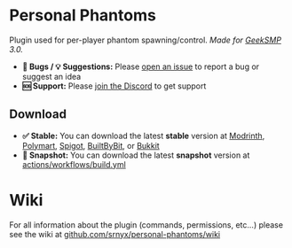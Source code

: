 # Personal Phantoms

Plugin used for per-player phantom spawning/control. *Made for [GeekSMP](https://discord.gg/Ft6YB6yjAC) 3.0.*

- **🐛 Bugs / 💡 Suggestions:** Please [open an issue](https://github.com/srnyx/personal-phantoms/issues/new/choose) to report a bug or suggest an idea
- **🆘 Support:** Please [join the Discord](https://srnyx.xyz/discord) to get support

## Download

- **✅ Stable:** You can download the latest **stable** version at [Modrinth](https://modrinth.com/plugin/personal-phantoms), [Polymart](https://polymart.org/resource/3597), [Spigot](https://spigotmc.org/resources/106381), [BuiltByBit](https://builtbybit.com/resources/27430), or [Bukkit](https://dev.bukkit.org/projects/personal-phantoms)
- **🚧 Snapshot:** You can download the latest **snapshot** version at [actions/workflows/build.yml](https://github.com/srnyx/personal-phantoms/actions/workflows/build.yml)

# Wiki

For all information about the plugin (commands, permissions, etc...) please see the wiki at [github.com/srnyx/personal-phantoms/wiki](https://github.com/srnyx/personal-phantoms/wiki)
